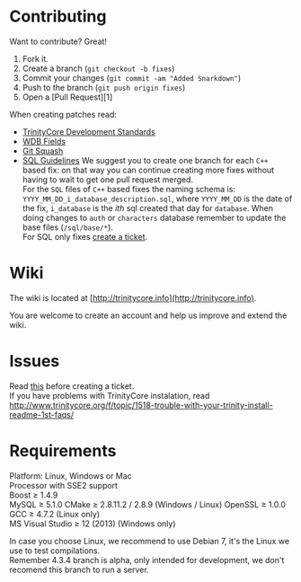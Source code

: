 # Contributing

Want to contribute? Great!

1. Fork it.
2. Create a branch (`git checkout -b fixes`)
3. Commit your changes (`git commit -am "Added Snarkdown"`)
4. Push to the branch (`git push origin fixes`)
5. Open a [Pull Request][1]


When creating patches read:
- [TrinityCore Development Standards](http://www.trinitycore.org/f/topic/6-trinitycore-developing-standards/)
- [WDB Fields](http://www.trinitycore.org/f/topic/58-wdb-fields/)
- [Git Squash](https://ariejan.net/2011/07/05/git-squash-your-latests-commits-into-one/)
- [SQL Guidelines](http://collab.kpsn.org/display/tc/SQL+Guidelines)
We suggest you to create one branch for each `C++` based fix: on that way you can continue creating more fixes without having to wait to get one pull request merged.  
For the `SQL` files of `C++` based fixes the naming schema is: `YYYY_MM_DD_i_database_description.sql`, where `YYYY_MM_DD` is the date of the fix, `i_database` is the *ith* sql created that day for `database`. 
When doing changes to `auth` or `characters` database remember to update the base files (`/sql/base/*`).  
For SQL only fixes [create a ticket](https://github.com/TrinityCore/TrinityCore/issues/new).

Wiki
====

The wiki is located at [http://trinitycore.info](http://trinitycore.info).

You are welcome to create an account and help us improve and extend the wiki.


Issues
======

Read [this](http://www.trinitycore.org/f/topic/37-the-trinitycore-issuetracker-and-you/) before creating a ticket.  
If you have problems with TrinityCore instalation, read http://www.trinitycore.org/f/topic/1518-trouble-with-your-trinity-install-readme-1st-faqs/


Requirements
============

Platform: Linux, Windows or Mac  
Processor with SSE2 support  
Boost ≥ 1.4.9  
MySQL ≥ 5.1.0
CMake ≥ 2.8.11.2 / 2.8.9 (Windows / Linux) 
OpenSSL ≥ 1.0.0  
GCC ≥ 4.7.2 (Linux only)  
MS Visual Studio ≥ 12 (2013) (Windows only)

In case you choose Linux, we recommend to use Debian 7, it's the Linux we use to test compilations.  
Remember 4.3.4 branch is alpha, only intended for development, we don't recomend this branch to run a server.
